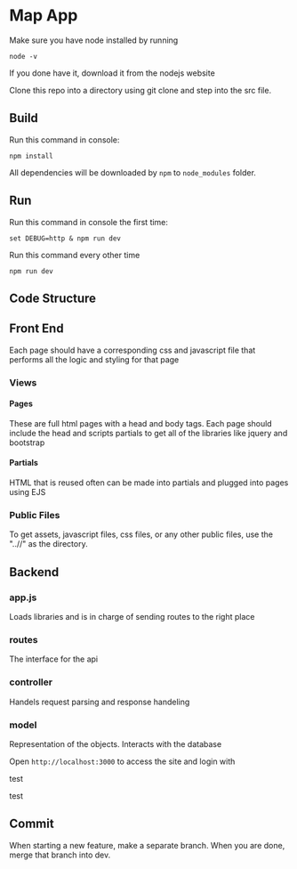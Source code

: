 Map App
==================
Make sure you have node installed by running
```
node -v
```
If you done have it, download it from the nodejs website

Clone this repo into a directory using git clone and step into the src file.

Build
-----

Run this command in console:

```
npm install
```

All dependencies will be downloaded by `npm` to `node_modules` folder.

Run
---

Run this command in console the first time:

```
set DEBUG=http & npm run dev
```

Run this command every other time

```
npm run dev
```

Code Structure
---
## Front End
Each page should have a corresponding css and javascript file that performs all the logic and styling for that page
### Views
#### Pages
These are full html pages with a head and body tags. Each page should include the head and scripts partials to get all of the libraries like jquery and bootstrap

#### Partials
HTML that is reused often can be made into partials and plugged into pages using EJS

### Public Files
To get assets, javascript files, css files, or any other public files, use the "../<foldername>/<filename>" as the directory.

## Backend
### app.js
Loads libraries and is in charge of sending routes to the right place

### routes
The interface for the api

### controller
Handels request parsing and response handeling

### model
Representation of the objects. Interacts with the database





Open `http://localhost:3000` to access the site and login with

test

test

Commit
-----
When starting a new feature, make a separate branch. When you are done, merge that branch into dev.
